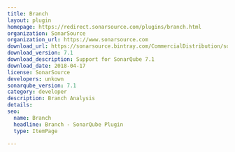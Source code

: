 ```yaml
---
title: Branch
layout: plugin
homepage: https://redirect.sonarsource.com/plugins/branch.html
organization: SonarSource
organization_url: https://www.sonarsource.com
download_url: https://sonarsource.bintray.com/CommercialDistribution/sonar-branch-plugin/sonar-branch-plugin-7.1.jar
download_version: 7.1
download_description: Support for SonarQube 7.1
download_date: 2018-04-17
license: SonarSource
developers: unkown
sonarqube_version: 7.1
category: developer
description: Branch Analysis
details: 
seo: 
  name: Branch
  headline: Branch - SonarQube Plugin
  type: ItemPage

---
```


